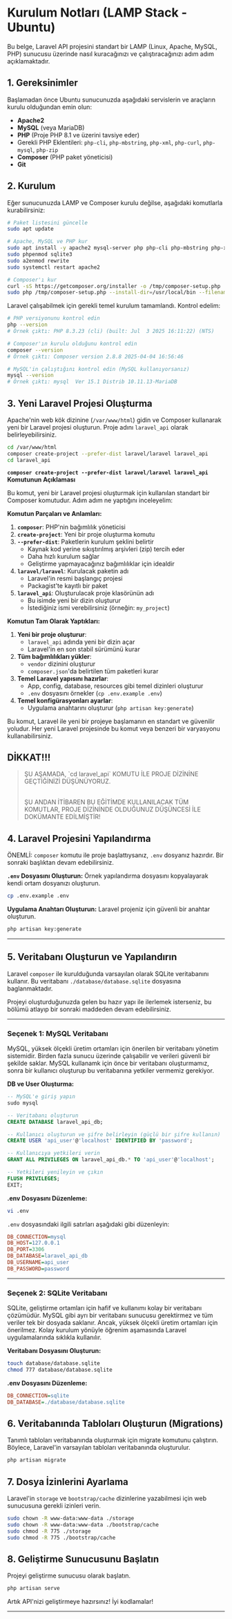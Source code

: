 # Kurulum Notları (LAMP Stack - Ubuntu)

Bu belge, Laravel API projesini standart bir LAMP (Linux, Apache, MySQL, PHP) sunucusu üzerinde nasıl kuracağınızı ve çalıştıracağınızı adım adım açıklamaktadır.

## 1. Gereksinimler

Başlamadan önce Ubuntu sunucunuzda aşağıdaki servislerin ve araçların kurulu olduğundan emin olun:

- **Apache2**
- **MySQL** (veya MariaDB)
- **PHP** (Proje PHP 8.1 ve üzerini tavsiye eder)
- Gerekli PHP Eklentileri: `php-cli`, `php-mbstring`, `php-xml`, `php-curl`, `php-mysql`, `php-zip`
- **Composer** (PHP paket yöneticisi)
- **Git**

## 2. Kurulum

Eğer sunucunuzda LAMP ve Composer kurulu değilse, aşağıdaki komutlarla kurabilirsiniz:

```bash
# Paket listesini güncelle
sudo apt update

# Apache, MySQL ve PHP kur
sudo apt install -y apache2 mysql-server php php-cli php-mbstring php-xml php-curl php-mysql php-sqlite3 php-zip unzip
sudo phpenmod sqlite3
sudo a2enmod rewrite
sudo systemctl restart apache2

# Composer'ı kur
curl -sS https://getcomposer.org/installer -o /tmp/composer-setup.php
sudo php /tmp/composer-setup.php --install-dir=/usr/local/bin --filename=composer
```

Laravel çalışabilmek için gerekli temel kurulum tamamlandı. Kontrol edelim:

```bash
# PHP versiyonunu kontrol edin
php --version
# Örnek çıktı: PHP 8.3.23 (cli) (built: Jul  3 2025 16:11:22) (NTS)

# Composer'ın kurulu olduğunu kontrol edin
composer --version
# Örnek çıktı: Composer version 2.8.8 2025-04-04 16:56:46

# MySQL'in çalıştığını kontrol edin (MySQL kullanıyorsanız)
mysql --version
# Örnek çıktı: mysql  Ver 15.1 Distrib 10.11.13-MariaDB
```

## 3. Yeni Laravel Projesi Oluşturma

Apache'nin web kök dizinine (`/var/www/html`) gidin ve Composer kullanarak yeni bir Laravel projesi oluşturun. Proje adını `laravel_api` olarak belirleyebilirsiniz.

```bash
cd /var/www/html
composer create-project --prefer-dist laravel/laravel laravel_api
cd laravel_api
```

**`composer create-project --prefer-dist laravel/laravel laravel_api` Komutunun Açıklaması**

Bu komut, yeni bir Laravel projesi oluşturmak için kullanılan standart bir Composer komutudur. Adım adım ne yaptığını inceleyelim:

**Komutun Parçaları ve Anlamları:**

1. **`composer`**: PHP'nin bağımlılık yöneticisi
2. **`create-project`**: Yeni bir proje oluşturma komutu
3. **`--prefer-dist`**: Paketlerin kurulum şeklini belirtir
   - Kaynak kod yerine sıkıştırılmış arşivleri (zip) tercih eder
   - Daha hızlı kurulum sağlar
   - Geliştirme yapmayacağınız bağımlılıklar için idealdir
4. **`laravel/laravel`**: Kurulacak paketin adı
   - Laravel'in resmi başlangıç projesi
   - Packagist'te kayıtlı bir paket
5. **`laravel_api`**: Oluşturulacak proje klasörünün adı
   - Bu isimde yeni bir dizin oluşturur
   - İstediğiniz ismi verebilirsiniz (örneğin: `my_project`)

**Komutun Tam Olarak Yaptıkları:**

1. **Yeni bir proje oluşturur**:
   - `laravel_api` adında yeni bir dizin açar
   - Laravel'in en son stabil sürümünü kurar
2. **Tüm bağımlılıkları yükler**:
   - `vendor` dizinini oluşturur
   - `composer.json`'da belirtilen tüm paketleri kurar
3. **Temel Laravel yapısını hazırlar**:
   - App, config, database, resources gibi temel dizinleri oluşturur
   - `.env` dosyasını örnekler (`cp .env.example .env`)
4. **Temel konfigürasyonları ayarlar**:
   - Uygulama anahtarını oluşturur (`php artisan key:generate`)

Bu komut, Laravel ile yeni bir projeye başlamanın en standart ve güvenilir yoludur. Her yeni Laravel projesinde bu komut veya benzeri bir varyasyonu kullanabilirsiniz.

## DİKKAT!!!

<blockquote>
ŞU AŞAMADA, `cd laravel_api` KOMUTU İLE PROJE DİZİNİNE GEÇTİĞİNİZİ DÜŞÜNÜYORUZ.
<br><br>

ŞU ANDAN İTİBAREN BU EĞİTİMDE KULLANILACAK TÜM KOMUTLAR, PROJE DİZİNİNDE OLDUĞUNUZ DÜŞÜNCESİ İLE DOKÜMANTE EDİLMİŞTİR!
</blockquote>


## 4. Laravel Projesini Yapılandırma

ÖNEMLİ: `composer` komutu ile proje başlattıysanız, `.env` dosyanız hazırdır. Bir sonraki başlıktan devam edebilirsiniz.

**`.env` Dosyasını Oluşturun:** Örnek yapılandırma dosyasını kopyalayarak kendi ortam dosyanızı oluşturun.

```bash
cp .env.example .env
```

**Uygulama Anahtarı Oluşturun:** Laravel projeniz için güvenli bir anahtar oluşturun.

```bash
php artisan key:generate
```

---

## 5. Veritabanı Oluşturun ve Yapılandırın

Laravel `composer` ile kurulduğunda varsayılan olarak SQLite veritabanını kullanır. Bu veritabanı `./database/database.sqlite` dosyasına baglanmaktadır. 

Projeyi oluşturduğunuzda gelen bu hazır yapı ile ilerlemek isterseniz, bu bölümü atlayıp bir sonraki maddeden devam edebilirsiniz.

---

### Seçenek 1: MySQL Veritabanı

MySQL, yüksek ölçekli üretim ortamları için önerilen bir veritabanı yönetim sistemidir. Birden fazla sunucu üzerinde çalışabilir ve verileri güvenli bir şekilde saklar. MySQL kullanamk için önce bir veritabanı oluşturmamız, sonra bir kullanıcı oluşturup bu veritabanına yetkiler vermemiz gerekiyor.

**DB ve User Oluşturma:**

```sql
-- MySQL'e giriş yapın
sudo mysql

-- Veritabanı oluşturun
CREATE DATABASE laravel_api_db;

-- Kullanıcı oluşturun ve şifre belirleyin (güçlü bir şifre kullanın)
CREATE USER 'api_user'@'localhost' IDENTIFIED BY 'password';

-- Kullanıcıya yetkileri verin
GRANT ALL PRIVILEGES ON laravel_api_db.* TO 'api_user'@'localhost';

-- Yetkileri yenileyin ve çıkın
FLUSH PRIVILEGES;
EXIT;
```

**.env Dosyasını Düzenleme:**

```bash
vi .env
```

`.env` dosyasındaki ilgili satırları aşağıdaki gibi düzenleyin:

```ini
DB_CONNECTION=mysql
DB_HOST=127.0.0.1
DB_PORT=3306
DB_DATABASE=laravel_api_db
DB_USERNAME=api_user
DB_PASSWORD=password
```

---

### Seçenek 2: SQLite Veritabanı

SQLite, geliştirme ortamları için hafif ve kullanımı kolay bir veritabanı çözümüdür. MySQL gibi ayrı bir veritabanı sunucusu gerektirmez ve tüm veriler tek bir dosyada saklanır. Ancak, yüksek ölçekli üretim ortamları için önerilmez. Kolay kurulum yönüyle öğrenim aşamasında Laravel uygulamalarında sıklıkla kullanılır.

**Veritabanı Dosyasını Oluşturun:**

```bash
touch database/database.sqlite
chmod 777 database/database.sqlite
```

**.env Dosyasını Düzenleme:**

```ini
DB_CONNECTION=sqlite
DB_DATABASE=./database/database.sqlite
```

## 6. Veritabanında Tabloları Oluşturun (Migrations)

Tanımlı tabloları veritabanında oluşturmak için migrate komutunu çalıştırın. Böylece, Laravel'in varsayılan tabloları veritabanında oluşturulur.

```bash
php artisan migrate
```

## 7. Dosya İzinlerini Ayarlama

Laravel'in `storage` ve `bootstrap/cache` dizinlerine yazabilmesi için web sunucusuna gerekli izinleri verin.

```bash
sudo chown -R www-data:www-data ./storage
sudo chown -R www-data:www-data ./bootstrap/cache
sudo chmod -R 775 ./storage
sudo chmod -R 775 ./bootstrap/cache
```

## 8. Geliştirme Sunucusunu Başlatın

Projeyi geliştirme sunucusu olarak başlatın.

```bash
php artisan serve
```

Artık API'nizi geliştirmeye hazırsınız! İyi kodlamalar!

---

